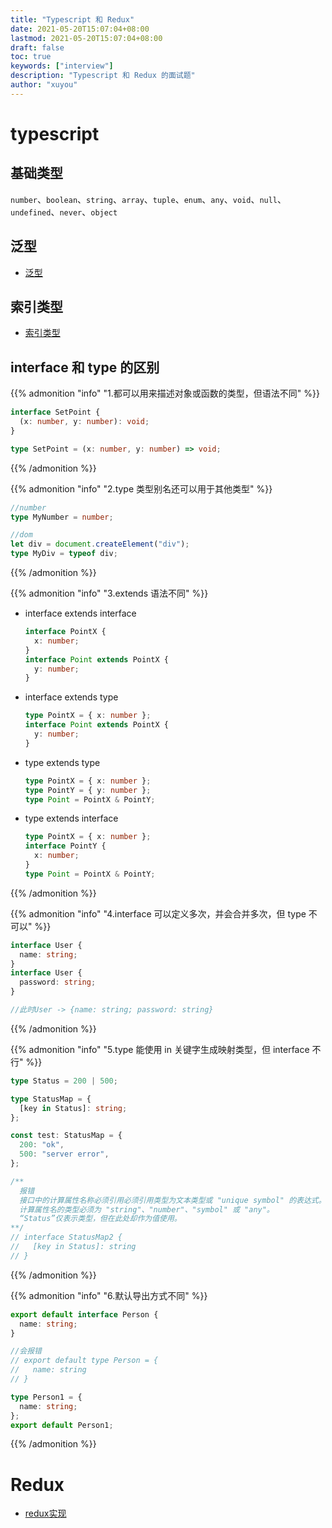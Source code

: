 ```yaml
---
title: "Typescript 和 Redux"
date: 2021-05-20T15:07:04+08:00
lastmod: 2021-05-20T15:07:04+08:00
draft: false
toc: true
keywords: ["interview"]
description: "Typescript 和 Redux 的面试题"
author: "xuyou"
---
```


# typescript

## 基础类型

`number`、`boolean`、`string`、`array`、`tuple`、`enum`、`any`、`void`、`null`、`undefined`、`never`、`object`

## 泛型

- [泛型](../../daily/28-typescript-generics/)

## 索引类型

- [索引类型](../../daily/29-typescript-index-types/)

## interface 和 type 的区别

{{% admonition "info" "1.都可以用来描述对象或函数的类型，但语法不同" %}}

```ts
interface SetPoint {
  (x: number, y: number): void;
}

type SetPoint = (x: number, y: number) => void;
```

{{% /admonition %}}

{{% admonition "info" "2.type 类型别名还可以用于其他类型" %}}

```ts
//number
type MyNumber = number;

//dom
let div = document.createElement("div");
type MyDiv = typeof div;
```

{{% /admonition %}}

{{% admonition "info" "3.extends 语法不同" %}}

- interface extends interface
  ```ts
  interface PointX {
    x: number;
  }
  interface Point extends PointX {
    y: number;
  }
  ```
- interface extends type
  ```ts
  type PointX = { x: number };
  interface Point extends PointX {
    y: number;
  }
  ```
- type extends type
  ```ts
  type PointX = { x: number };
  type PointY = { y: number };
  type Point = PointX & PointY;
  ```
- type extends interface
  ```ts
  type PointX = { x: number };
  interface PointY {
    x: number;
  }
  type Point = PointX & PointY;
  ```

{{% /admonition %}}

{{% admonition "info" "4.interface 可以定义多次，并会合并多次，但 type 不可以" %}}

```ts
interface User {
  name: string;
}
interface User {
  password: string;
}

//此时User -> {name: string; password: string}
```

{{% /admonition %}}

{{% admonition "info" "5.type 能使用 in 关键字生成映射类型，但 interface 不行" %}}

```ts
type Status = 200 | 500;

type StatusMap = {
  [key in Status]: string;
};

const test: StatusMap = {
  200: "ok",
  500: "server error",
};

/**
  报错 
  接口中的计算属性名称必须引用必须引用类型为文本类型或 "unique symbol" 的表达式。
  计算属性名的类型必须为 "string"、"number"、"symbol" 或 "any"。
  “Status”仅表示类型，但在此处却作为值使用。
**/
// interface StatusMap2 {
//   [key in Status]: string
// }
```

{{% /admonition %}}

{{% admonition "info" "6.默认导出方式不同" %}}

```ts
export default interface Person {
  name: string;
}

//会报错
// export default type Person = {
//   name: string
// }

type Person1 = {
  name: string;
};
export default Person1;
```

{{% /admonition %}}

# Redux

- [redux实现](../daily/60-redux-source.md)

